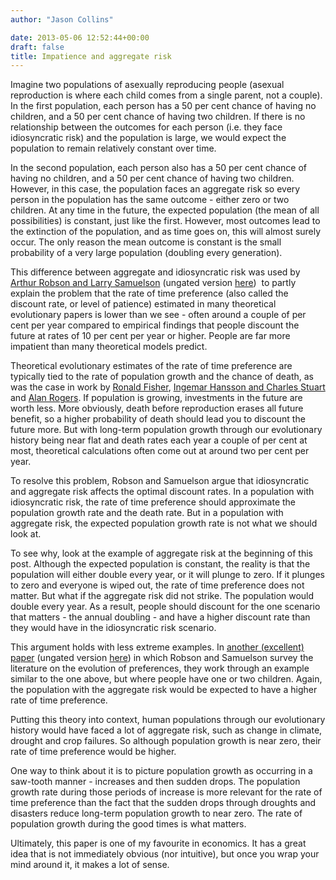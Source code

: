```yaml
---
author: "Jason Collins"

date: 2013-05-06 12:52:44+00:00
draft: false
title: Impatience and aggregate risk
---
```


Imagine two populations of asexually reproducing people (asexual reproduction is where each child comes from a single parent, not a couple). In the first population, each person has a 50 per cent chance of having no children, and a 50 per cent chance of having two children. If there is no relationship between the outcomes for each person (i.e. they face idiosyncratic risk) and the population is large, we would expect the population to remain relatively constant over time.

In the second population, each person also has a 50 per cent chance of having no children, and a 50 per cent chance of having two children. However, in this case, the population faces an aggregate risk so every person in the population has the same outcome - either zero or two children. At any time in the future, the expected population (the mean of all possibilities) is constant, just like the first. However, most outcomes lead to the extinction of the population, and as time goes on, this will almost surely occur. The only reason the mean outcome is constant is the small probability of a very large population (doubling every generation).

This difference between aggregate and idiosyncratic risk was used by [Arthur Robson and Larry Samuelson](http://doi.org/10.1257/aer.99.5.1925) (ungated version [here](http://www.sfu.ca/~robson/AggUn.pdf))  to partly explain the problem that the rate of time preference (also called the discount rate, or level of patience) estimated in many theoretical evolutionary papers is lower than we see - often around a couple of per cent per year compared to empirical findings that people discount the future at rates of 10 per cent per year or higher. People are far more impatient than many theoretical models predict.

Theoretical evolutionary estimates of the rate of time preference are typically tied to the rate of population growth and the chance of death, as was the case in work by [Ronald Fisher](https://www.jasoncollins.blog/fisher-on-the-evolution-of-time-preference/), [Ingemar Hansson and Charles Stuart](https://www.jasoncollins.blog/natural-selection-and-savings/) and [Alan Rogers](https://www.jasoncollins.blog/evolution-of-time-preference-by-natural-selection/). If population is growing, investments in the future are worth less. More obviously, death before reproduction erases all future benefit, so a higher probability of death should lead you to discount the future more. But with long-term population growth through our evolutionary history being near flat and death rates each year a couple of per cent at most, theoretical calculations often come out at around two per cent per year.

To resolve this problem, Robson and Samuelson argue that idiosyncratic and aggregate risk affects the optimal discount rates. In a population with idiosyncratic risk, the rate of time preference should approximate the population growth rate and the death rate. But in a population with aggregate risk, the expected population growth rate is not what we should look at.

To see why, look at the example of aggregate risk at the beginning of this post. Although the expected population is constant, the reality is that the population will either double every year, or it will plunge to zero. If it plunges to zero and everyone is wiped out, the rate of time preference does not matter. But what if the aggregate risk did not strike. The population would double every year. As a result, people should discount for the one scenario that matters - the annual doubling - and have a higher discount rate than they would have in the idiosyncratic risk scenario.

This argument holds with less extreme examples. In [another (excellent) paper](http://doi.org/10.1016/B978-0-444-53187-2.00007-3) (ungated version [here](http://www.sfu.ca/~robson/Handbook.pdf)) in which Robson and Samuelson survey the literature on the evolution of preferences, they work through an example similar to the one above, but where people have one or two children. Again, the population with the aggregate risk would be expected to have a higher rate of time preference.

Putting this theory into context, human populations through our evolutionary history would have faced a lot of aggregate risk, such as change in climate, drought and crop failures. So although population growth is near zero, their rate of time preference would be higher.

One way to think about it is to picture population growth as occurring in a saw-tooth manner - increases and then sudden drops. The population growth rate during those periods of increase is more relevant for the rate of time preference than the fact that the sudden drops through droughts and disasters reduce long-term population growth to near zero. The rate of population growth during the good times is what matters.

Ultimately, this paper is one of my favourite in economics. It has a great idea that is not immediately obvious (nor intuitive), but once you wrap your mind around it, it makes a lot of sense.
